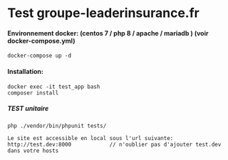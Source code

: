 # Test groupe-leaderinsurance.fr

#### Environnement docker: (centos 7 / php 8 / apache / mariadb ) (voir docker-compose.yml)

```shell 
docker-compose up -d
```

#### Installation:

```shell 
docker exec -it test_app bash 
composer install
```

##### TEST unitaire
```shell 
php ./vendor/bin/phpunit tests/
```

```shell 
Le site est accessible en local sous l'url suivante:
http://test.dev:8000            // n'oublier pas d'ajouter test.dev dans votre hosts                                                            
```

